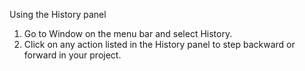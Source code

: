 Using the History panel

1. Go to Window on the menu bar and select History.
2. Click on any action listed in the History panel to step backward or forward in your project.
